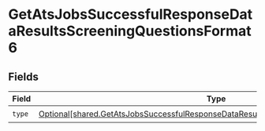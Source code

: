 # GetAtsJobsSuccessfulResponseDataResultsScreeningQuestionsFormat6


## Fields

| Field                                                                                                                                                                                    | Type                                                                                                                                                                                     | Required                                                                                                                                                                                 | Description                                                                                                                                                                              |
| ---------------------------------------------------------------------------------------------------------------------------------------------------------------------------------------- | ---------------------------------------------------------------------------------------------------------------------------------------------------------------------------------------- | ---------------------------------------------------------------------------------------------------------------------------------------------------------------------------------------- | ---------------------------------------------------------------------------------------------------------------------------------------------------------------------------------------- |
| `type`                                                                                                                                                                                   | [Optional[shared.GetAtsJobsSuccessfulResponseDataResultsScreeningQuestionsFormat6Type]](undefined/models/shared/getatsjobssuccessfulresponsedataresultsscreeningquestionsformat6type.md) | :heavy_check_mark:                                                                                                                                                                       | N/A                                                                                                                                                                                      |